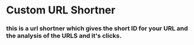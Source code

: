 # Custom URL Shortner 
### this is a url shortner which gives the short ID for your URL and the analysis of the URLS and it's clicks.